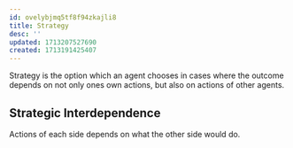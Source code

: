 ```yaml
---
id: ovelybjmq5tf8f94zkajli8
title: Strategy
desc: ''
updated: 1713207527690
created: 1713191425407
---
```



Strategy is the option which an agent chooses in cases where the outcome depends on not only ones own actions, but also on actions of other agents. 

## Strategic Interdependence

Actions of each side depends on what the other side would do.  